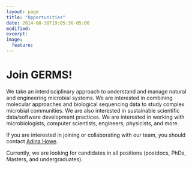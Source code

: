 ```yaml
---
layout: page
title: "Opportunities"
date: 2014-08-30T19:05:36-05:00
modified:
excerpt:
image:
  feature:
---
```


# Join GERMS! #

We take an interdisciplinary approach to understand and manage natural and engineering microbial systems.  We are interested in combining molecular approaches and biological sequencing data to study complex microbial communities.  We are also interested in sustainable scientific data/software development practices.  We are interested in working with microbiologists, computer scientists, engineers, physicists, and more.  

If you are interested in joining or collaborating with our team, you should contact [Adina Howe](mailto:germs.research@gmail.com).  

Currently, we are looking for candidates in all positions (postdocs, PhDs, Masters, and undergraduates).





